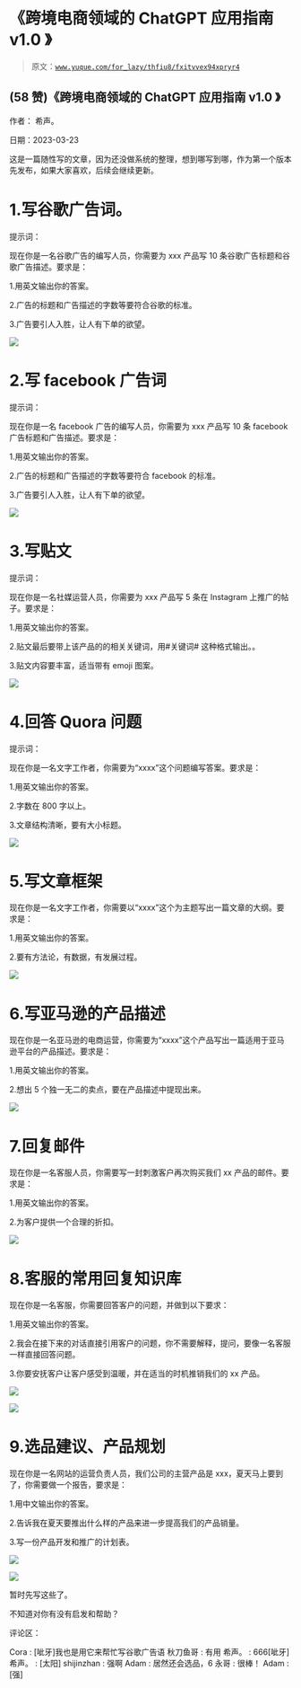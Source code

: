 # 《跨境电商领域的 ChatGPT 应用指南 v1.0 》

> 原文：[`www.yuque.com/for_lazy/thfiu8/fxitvvex94xpryr4`](https://www.yuque.com/for_lazy/thfiu8/fxitvvex94xpryr4)



## (58 赞)《跨境电商领域的 ChatGPT 应用指南 v1.0 》 

作者： 希声。 

日期：2023-03-23 

这是一篇随性写的文章，因为还没做系统的整理，想到哪写到哪，作为第一个版本先发布，如果大家喜欢，后续会继续更新。 

# 1.写谷歌广告词。 

提示词： 

现在你是一名谷歌广告的编写人员，你需要为 xxx 产品写 10 条谷歌广告标题和谷歌广告描述。要求是： 

1.用英文输出你的答案。 

2.广告的标题和广告描述的字数等要符合谷歌的标准。 

3.广告要引人入胜，让人有下单的欲望。 

![](img/8a46b7a3874ed374f39c5d9483593c05.png) 

# 2.写 facebook 广告词 

提示词： 

现在你是一名 facebook 广告的编写人员，你需要为 xxx 产品写 10 条 facebook 广告标题和广告描述。要求是： 

1.用英文输出你的答案。 

2.广告的标题和广告描述的字数等要符合 facebook 的标准。 

3.广告要引人入胜，让人有下单的欲望。 

![](img/a962066dab72eb9cd3b499d44f69446d.png) 

# 3.写贴文 

提示词： 

现在你是一名社媒运营人员，你需要为 xxx 产品写 5 条在 Instagram 上推广的帖子。要求是： 

1.用英文输出你的答案。 

2.贴文最后要带上该产品的的相关关键词，用#关键词# 这种格式输出。。 

3.贴文内容要丰富，适当带有 emoji 图案。 

![](img/a012cacc7905b767b1eed4f86b589977.png) 

# 4.回答 Quora 问题 

提示词： 

现在你是一名文字工作者，你需要为“xxxx”这个问题编写答案。要求是： 

1.用英文输出你的答案。 

2.字数在 800 字以上。 

3.文章结构清晰，要有大小标题。 

![](img/bcd8490068ec12662ee22eaf55db0e11.png) 

# 5.写文章框架 

现在你是一名文字工作者，你需要以“xxxx”这个为主题写出一篇文章的大纲。要求是： 

1.用英文输出你的答案。 

2.要有方法论，有数据，有发展过程。 

![](img/211a586520460f48253bfa805fa22ece.png) 

# 6.写亚马逊的产品描述 

现在你是一名亚马逊的电商运营，你需要为“xxxx”这个产品写出一篇适用于亚马逊平台的产品描述。要求是： 

1.用英文输出你的答案。 

2.想出 5 个独一无二的卖点，要在产品描述中提现出来。 

![](img/f90588ad8d0f675d60e8d116f6fa02ca.png) 

# 7.回复邮件 

现在你是一名客服人员，你需要写一封刺激客户再次购买我们 xx 产品的邮件。要求是： 

1.用英文输出你的答案。 

2.为客户提供一个合理的折扣。 

![](img/1a45eefe388bef279b76d25e452d1a6e.png) 

# 8.客服的常用回复知识库 

现在你是一名客服，你需要回答客户的问题，并做到以下要求： 

1.用英文输出你的答案。 

2.我会在接下来的对话直接引用客户的问题，你不需要解释，提问，要像一名客服一样直接回答问题。 

3.你要安抚客户让客户感受到温暖，并在适当的时机推销我们的 xx 产品。 

![](img/f4aac41d4ee0ff030ff1f954a039b6eb.png) 

![](img/a8e09a4b06fb72171620672aaf7f89c1.png) 

# 9.选品建议、产品规划 

现在你是一名网站的运营负责人员，我们公司的主营产品是 xxx，夏天马上要到了，你需要做一个报告，要求是： 

1.用中文输出你的答案。 

2.告诉我在夏天要推出什么样的产品来进一步提高我们的产品销量。 

3.写一份产品开发和推广的计划表。 

![](img/08c088245ed65ae52cb7183cf41510fd.png) 

![](img/b9661c9bf3e97f72020ff3f05b1bca45.png) 

暂时先写这些了。 

不知道对你有没有启发和帮助？ 

评论区： 

Cora : [呲牙]我也是用它来帮忙写谷歌广告语 秋刀鱼哥 : 有用 希声。 : 666[呲牙] 希声。 : [太阳] shijinzhan : 强啊 Adam : 居然还会选品，6 永哥 : 很棒！ Adam : [强]